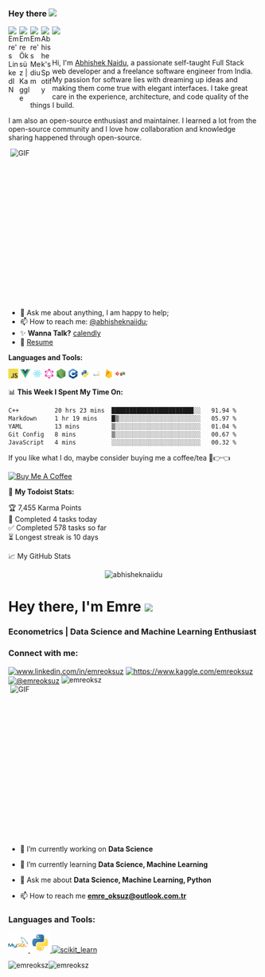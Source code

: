 ### Hey there <img src="https://media.giphy.com/media/hvRJCLFzcasrR4ia7z/giphy.gif" width="25px">
<a href="https:www.linkedin.com/in/emreoksuz">
  <img align="left" alt="Emre's LinkedIN" width="22px" src="https://raw.githubusercontent.com/peterthehan/peterthehan/master/assets/linkedin.svg" />
</a>
<a href="https://www.kaggle.com/emreoksuz">
  <img align="left" alt="Emre Öksüz | Kaggle" width="22px" src="https://www.vectorlogo.zone/logos/kaggle/kaggle-icon.svg" />
</a>
<a href="https://medium.com/@emreoksuz">
  <img align="left" alt="Emre's Medium" width="22px" src="https://cdn.jsdelivr.net/npm/simple-icons@3.0.1/icons/medium.svg" />
</a>
<a href="https://open.spotify.com/user/e90fe4zsndbm6xoe2t7t8kogf?si=WaLKpwvWTle0btle2qPb6g">
  <img align="left" alt="Abhishek's Spotify" width="22px" src="https://raw.githubusercontent.com/peterthehan/peterthehan/master/assets/spotify.svg" />
</a>

![](https://visitor-badge.glitch.me/badge?page_id=abhisheknaiidu.abhisheknaiidu)

<br />

Hi, I'm [Abhishek Naidu](https://blog.abhisheknaidu.tech/), a passionate self-taught Full Stack web developer and a freelance software engineer from India. My passion for software lies with dreaming up ideas and making them come true with elegant interfaces. I take great care in the experience, architecture, and code quality of the things I build.

I am also an open-source enthusiast and maintainer. I learned a lot from the open-source community and I love how collaboration and knowledge sharing happened through open-source.


  <img align="right" alt="GIF" src="https://github.com/abhisheknaiidu/abhisheknaiidu/blob/master/code.gif?raw=true" width="500" height="320" />
  
- 💬 Ask me about anything, I am happy to help;
- 📫 How to reach me: [@abhisheknaiidu](https://twitter.com/abhisheknaiidu);
- ✨ **Wanna Talk?** [calendly](https://calendly.com/abhishknads)
- 📝 [Resume](https://drive.google.com/file/d/186ledj5PMY2damRWGpOrxYQZ2xSKjKD_/view)

**Languages and Tools:**  

<code><img height="20" src="https://raw.githubusercontent.com/github/explore/80688e429a7d4ef2fca1e82350fe8e3517d3494d/topics/javascript/javascript.png"></code>
<code><img height="20" src="https://raw.githubusercontent.com/github/explore/80688e429a7d4ef2fca1e82350fe8e3517d3494d/topics/vue/vue.png"></code>
<code><img height="20" src="https://raw.githubusercontent.com/github/explore/80688e429a7d4ef2fca1e82350fe8e3517d3494d/topics/react/react.png"></code>
<code><img height="20" src="https://raw.githubusercontent.com/github/explore/5c058a388828bb5fde0bcafd4bc867b5bb3f26f3/topics/graphql/graphql.png"></code>
<code><img height="20" src="https://raw.githubusercontent.com/github/explore/80688e429a7d4ef2fca1e82350fe8e3517d3494d/topics/nodejs/nodejs.png"></code>
<code><img height="20" src="https://raw.githubusercontent.com/github/explore/80688e429a7d4ef2fca1e82350fe8e3517d3494d/topics/cpp/cpp.png"></code>
<code><img height="20" src="https://raw.githubusercontent.com/github/explore/80688e429a7d4ef2fca1e82350fe8e3517d3494d/topics/python/python.png"></code>
<code><img height="20" src="https://raw.githubusercontent.com/github/explore/80688e429a7d4ef2fca1e82350fe8e3517d3494d/topics/mysql/mysql.png"></code>
<code><img height="20" src="https://raw.githubusercontent.com/github/explore/80688e429a7d4ef2fca1e82350fe8e3517d3494d/topics/firebase/firebase.png"></code>
<code><img height="20" src="https://raw.githubusercontent.com/github/explore/80688e429a7d4ef2fca1e82350fe8e3517d3494d/topics/git/git.png"></code>

📊 **This Week I Spent My Time On:**
<!--START_SECTION:waka-->
```text
C++          20 hrs 23 mins  ███████████████████████░░   91.94 % 
Markdown     1 hr 19 mins    █▒░░░░░░░░░░░░░░░░░░░░░░░   05.97 % 
YAML         13 mins         ▒░░░░░░░░░░░░░░░░░░░░░░░░   01.04 % 
Git Config   8 mins          ▒░░░░░░░░░░░░░░░░░░░░░░░░   00.67 % 
JavaScript   4 mins          ░░░░░░░░░░░░░░░░░░░░░░░░░   00.32 % 
```
<!--END_SECTION:waka-->

If you like what I do, maybe consider buying me a coffee/tea 🥺👉👈

<a href="https://www.buymeacoffee.com/abhisheknaiidu" target="_blank"><img src="https://cdn.buymeacoffee.com/buttons/v2/default-red.png" alt="Buy Me A Coffee" width="150" ></a>

🚧 **My Todoist Stats:**
<!-- TODO-IST:START -->
🏆  7,455 Karma Points           
🌸  Completed 4 tasks today           
✅  Completed 578 tasks so far           
⏳  Longest streak is 10 days
<!-- TODO-IST:END -->


📈 My GitHub Stats

<p align="center"> <img src="https://github-readme-stats.vercel.app/api?username=abhisheknaiidu&show_icons=true&theme=gotham" alt="abhisheknaiidu" />

<h1 align="left">Hey there, I'm Emre <img src="https://media.giphy.com/media/hvRJCLFzcasrR4ia7z/giphy.gif" width="40px"></h1>
<h3 align="left">Econometrics | Data Science and Machine Learning Enthusiast</h3>

<h3 align="left">Connect with me:</h3>
<p align="left">
<a href="https://linkedin.com/in/www.linkedin.com/in/emreoksuz" target="blank"><img align="center" src="https://raw.githubusercontent.com/peterthehan/peterthehan/master/assets/linkedin.svg" alt="www.linkedin.com/in/emreoksuz" height="30" width="40" /></a>
<a href="https://kaggle.com/https://www.kaggle.com/emreoksuz" target="blank"><img align="center" src="https://www.vectorlogo.zone/logos/kaggle/kaggle-icon.svg" alt="https://www.kaggle.com/emreoksuz" height="30" width="40" /></a>
<a href="https://medium.com/@emreoksuz" target="blank"><img align="center" src="https://cdn.jsdelivr.net/npm/simple-icons@3.0.1/icons/medium.svg" alt="@emreoksuz" height="30" width="40" /></a>
<a align="left"> <img src="https://komarev.com/ghpvc/?username=emreoksz&label=Profile%20views&color=0e75b6&style=flat" alt="emreoksz" /></a>

  <img align="right" alt="GIF" src="https://github.com/abhisheknaiidu/abhisheknaiidu/blob/master/code.gif?raw=true" width="500" height="320" />
  
</p>

- 🔭 I’m currently working on **Data Science**

- 🌱 I’m currently learning **Data Science, Machine Learning**

- 💬 Ask me about **Data Science, Machine Learning, Python**

- 📫 How to reach me **emre_oksuz@outlook.com.tr**

</p>

<h3 align="left">Languages and Tools:</h3>
<p align="left"> <a href="https://www.mysql.com/" target="_blank"> <img src="https://raw.githubusercontent.com/devicons/devicon/master/icons/mysql/mysql-original-wordmark.svg" alt="mysql" width="40" height="40"/> </a> <a href="https://www.python.org" target="_blank"> <img src="https://raw.githubusercontent.com/devicons/devicon/master/icons/python/python-original.svg" alt="python" width="40" height="40"/> </a> <a href="https://scikit-learn.org/" target="_blank"> <img src="https://upload.wikimedia.org/wikipedia/commons/0/05/Scikit_learn_logo_small.svg" alt="scikit_learn" width="40" height="40"/> </a> </p>

<p><img align="left" src="https://github-readme-stats.vercel.app/api/top-langs?username=emreoksz&show_icons=true&theme=dark&locale=en&layout=compact" alt="emreoksz" /></p>

<p>&nbsp;<img align="left" src="https://github-readme-stats.vercel.app/api?username=emreoksz&show_icons=true&theme=gotham" alt="emreoksz" /></p>



